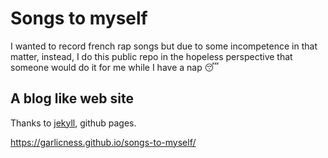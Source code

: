 # Songs to myself

I wanted to record french rap songs but due to some incompetence in that matter, instead, I do this public repo in the hopeless perspective that someone would do it for me while I have a nap 😴

## A blog like web site

Thanks to [jekyll](https://github.com/jekyll), github pages.

<https://garlicness.github.io/songs-to-myself/>
